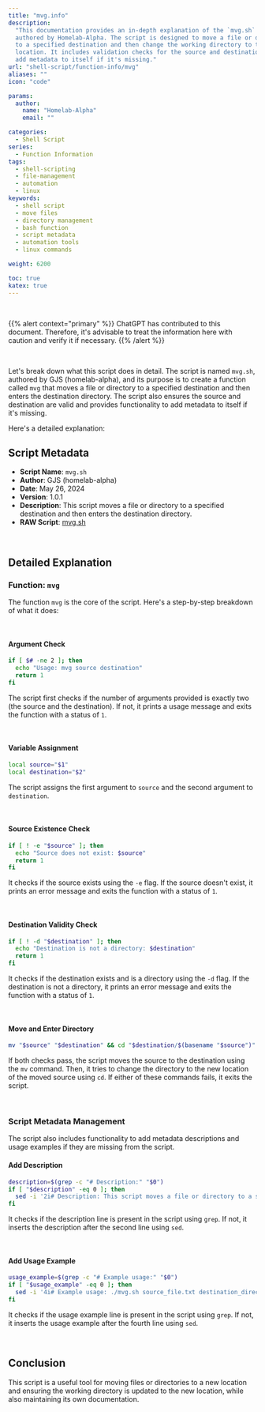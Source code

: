 ```yaml
---
title: "mvg.info"
description:
  "This documentation provides an in-depth explanation of the `mvg.sh` script,
  authored by Homelab-Alpha. The script is designed to move a file or directory
  to a specified destination and then change the working directory to the new
  location. It includes validation checks for the source and destination and can
  add metadata to itself if it's missing."
url: "shell-script/function-info/mvg"
aliases: ""
icon: "code"

params:
  author:
    name: "Homelab-Alpha"
    email: ""

categories:
  - Shell Script
series:
  - Function Information
tags:
  - shell-scripting
  - file-management
  - automation
  - linux
keywords:
  - shell script
  - move files
  - directory management
  - bash function
  - script metadata
  - automation tools
  - linux commands

weight: 6200

toc: true
katex: true
---
```


<br />

{{% alert context="primary" %}}
ChatGPT has contributed to this document. Therefore, it's advisable to treat the
information here with caution and verify it if necessary. {{% /alert %}}

<br />

Let's break down what this script does in detail. The script is named `mvg.sh`,
authored by GJS (homelab-alpha), and its purpose is to create a function called
`mvg` that moves a file or directory to a specified destination and then enters
the destination directory. The script also ensures the source and destination
are valid and provides functionality to add metadata to itself if it's missing.

Here's a detailed explanation:

## Script Metadata

- **Script Name**: `mvg.sh`
- **Author**: GJS (homelab-alpha)
- **Date**: May 26, 2024
- **Version**: 1.0.1
- **Description**: This script moves a file or directory to a specified
  destination and then enters the destination directory.
- **RAW Script**: [mvg.sh]

<br />

## Detailed Explanation

### Function: `mvg`

The function `mvg` is the core of the script. Here's a step-by-step breakdown of
what it does:

<br />

#### Argument Check

```bash
if [ $# -ne 2 ]; then
  echo "Usage: mvg source destination"
  return 1
fi
```

The script first checks if the number of arguments provided is exactly two (the
source and the destination). If not, it prints a usage message and exits the
function with a status of `1`.

<br />

#### Variable Assignment

```bash
local source="$1"
local destination="$2"
```

The script assigns the first argument to `source` and the second argument to
`destination`.

<br />

#### Source Existence Check

```bash
if [ ! -e "$source" ]; then
  echo "Source does not exist: $source"
  return 1
fi
```

It checks if the source exists using the `-e` flag. If the source doesn't exist,
it prints an error message and exits the function with a status of `1`.

<br />

#### Destination Validity Check

```bash
if [ ! -d "$destination" ]; then
  echo "Destination is not a directory: $destination"
  return 1
fi
```

It checks if the destination exists and is a directory using the `-d` flag. If
the destination is not a directory, it prints an error message and exits the
function with a status of `1`.

<br />

#### Move and Enter Directory

```bash
mv "$source" "$destination" && cd "$destination/$(basename "$source")" || exit
```

If both checks pass, the script moves the source to the destination using the
`mv` command. Then, it tries to change the directory to the new location of the
moved source using `cd`. If either of these commands fails, it exits the script.

<br />

### Script Metadata Management

The script also includes functionality to add metadata descriptions and usage
examples if they are missing from the script.

#### Add Description

```bash
description=$(grep -c "# Description:" "$0")
if [ "$description" -eq 0 ]; then
  sed -i '2i# Description: This script moves a file or directory to a specified destination and then enters the destination directory.' "$0"
fi
```

It checks if the description line is present in the script using `grep`. If not,
it inserts the description after the second line using `sed`.

<br />

#### Add Usage Example

```bash
usage_example=$(grep -c "# Example usage:" "$0")
if [ "$usage_example" -eq 0 ]; then
  sed -i '4i# Example usage: ./mvg.sh source_file.txt destination_directory/' "$0"
fi
```

It checks if the usage example line is present in the script using `grep`. If
not, it inserts the usage example after the fourth line using `sed`.

<br />

## Conclusion

This script is a useful tool for moving files or directories to a new location
and ensuring the working directory is updated to the new location, while also
maintaining its own documentation.

[mvg.sh]:
  https://raw.githubusercontent.com/homelab-alpha/shell-script/main/functions/mvg.sh
